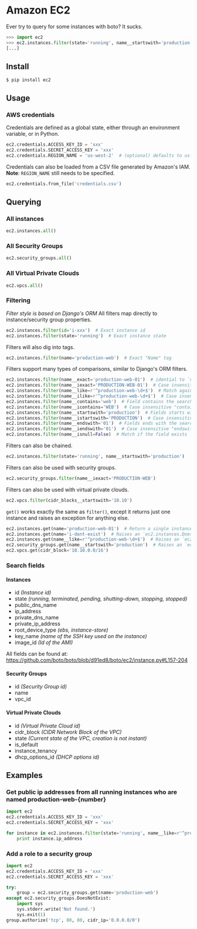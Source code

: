 # Amazon EC2
Ever try to query for some instances with boto? It sucks.

```python
>>> import ec2
>>> ec2.instances.filter(state='running', name__startswith='production')
[...]
```

## Install
`$ pip install ec2`

## Usage
### AWS credentials
Credentials are defined as a global state, either through an environment variable, or in Python.
```python
ec2.credentials.ACCESS_KEY_ID = 'xxx'
ec2.credentials.SECRET_ACCESS_KEY = 'xxx'
ec2.credentials.REGION_NAME = 'us-west-2'  # (optional) defaults to us-east-1
```

Credentials can also be loaded from a CSV file generated by Amazon's IAM.
**Note**: `REGION_NAME` still needs to be specified.
```python
ec2.credentials.from_file('credentials.csv')
```

## Querying
### All instances
```python
ec2.instances.all()
```

### All Security Groups
```python
ec2.security_groups.all()
```

### All Virtual Private Clouds
```python
ec2.vpcs.all()
```

### Filtering
*Filter style is based on Django's ORM*
All filters map directly to instance/security group properties.
```python
ec2.instances.filter(id='i-xxx')  # Exact instance id
ec2.instances.filter(state='running')  # Exact instance state
```

Filters will also dig into tags.
```python
ec2.instances.filter(name='production-web')  # Exact "Name" tag
```

Filters support many types of comparisons, similar to Django's ORM filters.
```python
ec2.instances.filter(name__exact='production-web-01')  # idential to `name='...'`
ec2.instances.filter(name__iexact='PRODUCTION-WEB-01')  # Case insensitive "exact"
ec2.instances.filter(name__like=r'^production-web-\d+$')  # Match against a regular expression
ec2.instances.filter(name__ilike=r'^production-web-\d+$')  # Case insensitive "like"
ec2.instances.filter(name__contains='web')  # Field contains the search string
ec2.instances.filter(name__icontains='WEB')  # Case insensitive "contains"
ec2.instances.filter(name__startswith='production')  # Fields starts with the search string
ec2.instances.filter(name__istartswith='PRODUCTION')  # Case insensitive "startswith"
ec2.instances.filter(name__endswith='01')  # Fields ends with the search string
ec2.instances.filter(name__iendswith='01')  # Case insensitive "endswith"
ec2.instances.filter(name__isnull=False)  # Match if the field exists
```

Filters can also be chained.
```python
ec2.instances.filter(state='running', name__startswith='production')
```

Filters can also be used with security groups.
```python
ec2.security_groups.filter(name__iexact='PRODUCTION-WEB')
```

Filters can also be used with virtual private clouds.
```python
ec2.vpcs.filter(cidr_blocks__startswith='10.10')
```

`get()` works exactly the same as `filter()`, except it returns just one instance and raises an exception for anything else.
```python
ec2.instances.get(name='production-web-01')  # Return a single instance
ec2.instances.get(name='i-dont-exist')  # Raises an `ec2.instances.DoesNotExist` exception
ec2.instances.get(name__like=r'^production-web-\d+$')  # Raises an `ec2.instances.MultipleObjectsReturned` exception if matched more than one instance
ec2.security_groups.get(name__startswith='production')  # Raises an `ec2.security_groups.MultipleObjectsReturned` exception
ec2.vpcs.get(cidr_block='10.10.0.0/16')
```

### Search fields
#### Instances
 * id *(Instance id)*
 * state *(running, terminated, pending, shutting-down, stopping, stopped)*
 * public_dns_name
 * ip_address
 * private_dns_name
 * private_ip_address
 * root_device_type *(ebs, instance-store)*
 * key_name *(name of the SSH key used on the instance)*
 * image_id *(Id of the AMI)*

All fields can be found at: https://github.com/boto/boto/blob/d91ed8/boto/ec2/instance.py#L157-204

#### Security Groups
 * id *(Security Group id)*
 * name
 * vpc_id

#### Virtual Private Clouds
 * id *(Virtual Private Cloud id)*
 * cidr_block *(CIDR Network Block of the VPC)*
 * state *(Current state of the VPC, creation is not instant)*
 * is_default
 * instance_tenancy
 * dhcp_options_id *(DHCP options id)*


## Examples
### Get public ip addresses from all running instances who are named production-web-{number}
```python
import ec2
ec2.credentials.ACCESS_KEY_ID = 'xxx'
ec2.credentials.SECRET_ACCESS_KEY = 'xxx'

for instance in ec2.instances.filter(state='running', name__like=r'^production-web-\d+$'):
    print instance.ip_address
```

### Add a role to a security group
```python
import ec2
ec2.credentials.ACCESS_KEY_ID = 'xxx'
ec2.credentials.SECRET_ACCESS_KEY = 'xxx'

try:
    group = ec2.security_groups.get(name='production-web')
except ec2.security_groups.DoesNotExist:
    import sys
    sys.stderr.write('Not found.')
    sys.exit(1)
group.authorize('tcp', 80, 80, cidr_ip='0.0.0.0/0')
```
